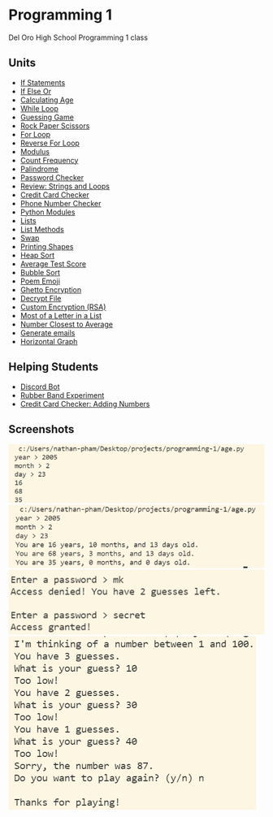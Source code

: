 # Programming 1
Del Oro High School Programming 1 class

## Units
* [If Statements](if_statement.py)
* [If Else Or](if_else_or.py)
* [Calculating Age](age.py)
* [While Loop](while_loop.py)
* [Guessing Game](guessing_game.py)
* [Rock Paper Scissors](rock_paper_scissors.py)
* [For Loop](for_loop.py)
* [Reverse For Loop](reverse_for_loop.py)
* [Modulus](modulus.py)
* [Count Frequency](count_frequency.py)
* [Palindrome](palindrome.py)
* [Password Checker](password_checker.py)
* [Review: Strings and Loops](review_strings_loops.py)
* [Credit Card Checker](credit_checker.py)
* [Phone Number Checker](phone_number_checker.py)
* [Python Modules](modules.py)
* [Lists](lists.py)
* [List Methods](list_methods.py)
* [Swap](swap.py)
* [Printing Shapes](printing_shapes.py)
* [Heap Sort](/heap_sort.py)
* [Average Test Score](/average_test_score.py)
* [Bubble Sort](/bubble_sort.py)
* [Poem Emoji](/poem_emoji.py)
* [Ghetto Encryption](ghetto_encryption.py)
* [Decrypt File](decrypt_file.py)
* [Custom Encryption (RSA)](custom_encryption.py)
* [Most of a Letter in a List](most_certain_letter.py)
* [Number Closest to Average](closest_average.py)
* [Generate emails](generate_email.py)
* [Horizontal Graph](horizontal_graph.py)


## Helping Students
* [Discord Bot](discord_bot.py)
* [Rubber Band Experiment](rubberbands_experiment/rubberbands.py)
* [Credit Card Checker: Adding Numbers](adding_numbers.py)

## Screenshots
![](screenshots/2022-01-06-10-06-02.png)
![](screenshots/2022-01-06-10-22-06.png)
![](screenshots/while_loop.png)
![](screenshots/2022-01-10-09-36-11.png)